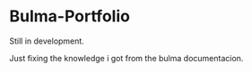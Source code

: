 # Bulma-Portfolio
Still in development.

Just fixing the knowledge i got from the bulma documentacion.
